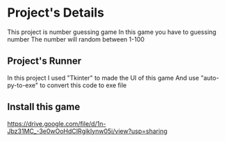 # Project's Details
This project is number guessing game
In this game you have to guessing number 
The number will random between 1-100

## Project's Runner
In this project I used "Tkinter" to made the UI of this game
And use "auto-py-to-exe" to convert this code to exe file

## Install this game
https://drive.google.com/file/d/1n-Jbz31MC_-3e0wOoHdCIRgikIynw05i/view?usp=sharing
